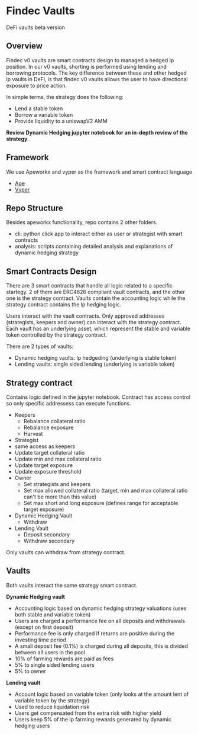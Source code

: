 # Findec Vaults
DeFi vaults beta version

## Overview

Findec v0 vaults are smart contracts design to managed a hedged lp position. In our v0 vaults, shorting is performed using lending and borrowing protocols.
The key difference between these and other hedged lp vaults in DeFi, is that findec v0 vaults allows the user to have directional exposure to price action.

In simple terms, the strategy does the following: 
- Lend a stable token
- Borrow a variable token
- Provide liquidity to a uniswapV2 AMM

**Review Dynamic Hedging jupyter notebook for an in-depth review of the strategy.**

## Framework

We use Apeworkx and vyper as the framework and smart contract language
- [Ape](https://github.com/ApeWorX/ape)
- [Vyper](https://docs.vyperlang.org/en/stable/)

## Repo Structure

Besides apeworkx functionality, repo contains 2 other folders.
- cli: python click app to interact either as user or strategist with smart contracts
- analysis: scripts containing detailed analysis and explanations of dynamic hedging strategy

## Smart Contracts Design

There are 3 smart contracts that handle all logic related to a specific startegy. 2 of them are ERC4626 compliant vault contracts, and the other one is the 
strategy contract. Vaults contain the accounting logic while the strategy contract contains the lp hedging logic.

Users interact with the vault contracts. Only approved addresses (strategists, keepers and owner) can interact with the strategy contract. 
Each vault has an underlying asset, which represent the stable and variable token controlled by the strategy contract. 

There are 2 types of vaults:
- Dynamic hedging vaults: lp hedgeding (underlying is stable token)
- Lending vaults: single sided lending (underlying is variable token)

## Strategy contract

Contains logic defined in the jupyter notebook. Contract has access control so only specific addressess can execute functions. 
- Keepers
  - Rebalance collateral ratio
  - Rebalance exposure
  - Harvest
 - Strategist
  - same access as keepers
  - Update target collateral ratio
  - Update min and max collateral ratio
  - Update target exposure
  - Update exposure threshold
- Owner
  - Set strategists and keepers
  - Set max allowed collateral ratio (target, min and max collateral ratio can't be more than this value)
  - Set max short and long exposure (defines range for acceptable target exposure)
- Dynamic Hedging Vault
  - Withdraw
- Lending Vault
  - Deposit secondary
  - Withdraw secondary

Only vaults can withdraw from strategy contract.

## Vaults

Both vaults interact the same strategy smart contract.

**Dynamic Hedging vault**
- Accounting logic based on dynamic hedging strategy valuations (uses both stable and variable token)
- Users are charged a performance fee on all deposits and withdrawals (except on first deposit)
- Performance fee is only charged if returns are positive during the investing time period
- A small deposit fee (0.1%) is charged during all deposits, this is divided between all users in the pool
- 10% of farming rewards are paid as fees
- 5% to single sided lending users
- 5% to owner

**Lending vault** 
- Account logic based on variable token (only looks at the amount lent of variable token by the strategy)
- Used to reduce liquidation risk
- Users get compensated from the extra risk with higher yield
- Users keep 5% of the lp farming rewards generated by dynamic hedging users

